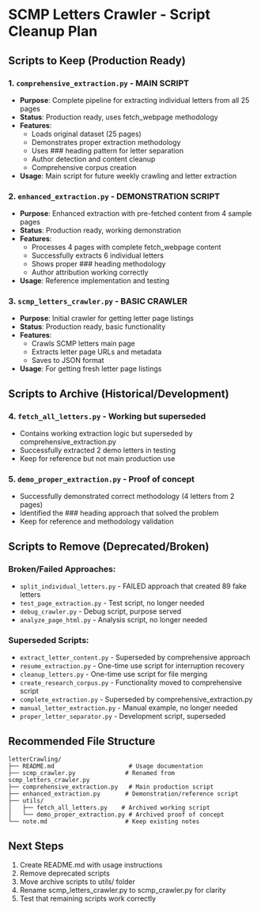 # SCMP Letters Crawler - Script Cleanup Plan

## Scripts to Keep (Production Ready)

### 1. `comprehensive_extraction.py` - **MAIN SCRIPT**
- **Purpose**: Complete pipeline for extracting individual letters from all 25 pages
- **Status**: Production ready, uses fetch_webpage methodology
- **Features**: 
  - Loads original dataset (25 pages)
  - Demonstrates proper extraction methodology
  - Uses ### heading pattern for letter separation
  - Author detection and content cleanup
  - Comprehensive corpus creation
- **Usage**: Main script for future weekly crawling and letter extraction

### 2. `enhanced_extraction.py` - **DEMONSTRATION SCRIPT**
- **Purpose**: Enhanced extraction with pre-fetched content from 4 sample pages
- **Status**: Production ready, working demonstration
- **Features**:
  - Processes 4 pages with complete fetch_webpage content
  - Successfully extracts 6 individual letters
  - Shows proper ### heading methodology
  - Author attribution working correctly
- **Usage**: Reference implementation and testing

### 3. `scmp_letters_crawler.py` - **BASIC CRAWLER**
- **Purpose**: Initial crawler for getting letter page listings
- **Status**: Production ready, basic functionality
- **Features**:
  - Crawls SCMP letters main page
  - Extracts letter page URLs and metadata
  - Saves to JSON format
- **Usage**: For getting fresh letter page listings

## Scripts to Archive (Historical/Development)

### 4. `fetch_all_letters.py` - Working but superseded
- Contains working extraction logic but superseded by comprehensive_extraction.py
- Successfully extracted 2 demo letters in testing
- Keep for reference but not main production use

### 5. `demo_proper_extraction.py` - Proof of concept
- Successfully demonstrated correct methodology (4 letters from 2 pages)
- Identified the ### heading approach that solved the problem
- Keep for reference and methodology validation

## Scripts to Remove (Deprecated/Broken)

### Broken/Failed Approaches:
- `split_individual_letters.py` - FAILED approach that created 89 fake letters
- `test_page_extraction.py` - Test script, no longer needed
- `debug_crawler.py` - Debug script, purpose served
- `analyze_page_html.py` - Analysis script, no longer needed

### Superseded Scripts:
- `extract_letter_content.py` - Superseded by comprehensive approach
- `resume_extraction.py` - One-time use script for interruption recovery
- `cleanup_letters.py` - One-time use script for file merging
- `create_research_corpus.py` - Functionality moved to comprehensive script
- `complete_extraction.py` - Superseded by comprehensive_extraction.py
- `manual_letter_extraction.py` - Manual example, no longer needed
- `proper_letter_separator.py` - Development script, superseded

## Recommended File Structure

```
letterCrawling/
├── README.md                     # Usage documentation
├── scmp_crawler.py              # Renamed from scmp_letters_crawler.py
├── comprehensive_extraction.py   # Main production script
├── enhanced_extraction.py       # Demonstration/reference script
├── utils/
│   ├── fetch_all_letters.py    # Archived working script
│   └── demo_proper_extraction.py # Archived proof of concept
└── note.md                      # Keep existing notes
```

## Next Steps

1. Create README.md with usage instructions
2. Remove deprecated scripts
3. Move archive scripts to utils/ folder
4. Rename scmp_letters_crawler.py to scmp_crawler.py for clarity
5. Test that remaining scripts work correctly